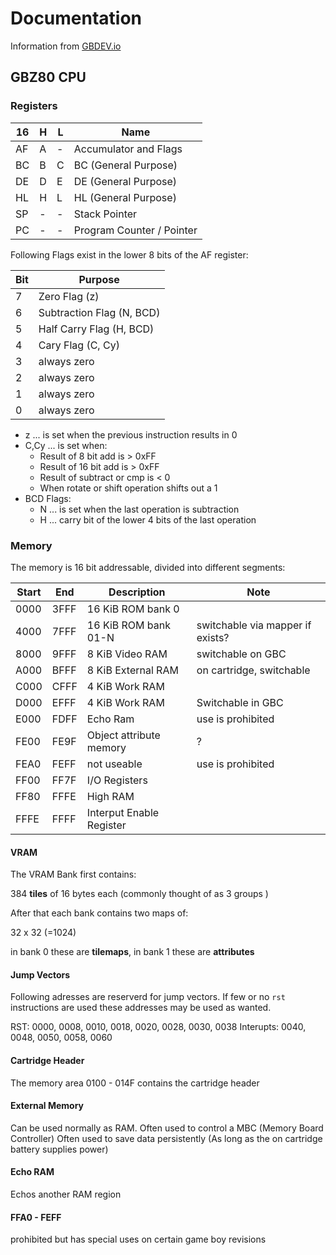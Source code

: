# Documentation

Information from [GBDEV.io](https://gbdev.io)

## GBZ80 CPU

### Registers

|16|H|L|Name                      |
|--|-|-|--------------------------|
|AF|A|-|Accumulator and Flags     |
|BC|B|C|BC (General Purpose)      |
|DE|D|E|DE (General Purpose)      |
|HL|H|L|HL (General Purpose)      |
|SP|-|-|Stack Pointer             |
|PC|-|-|Program Counter / Pointer |

Following Flags exist in the lower 8 bits of the AF register:

|Bit|Purpose                   |
|---|--------------------------|
|  7|Zero Flag (z)             |
|  6|Subtraction Flag (N, BCD) |
|  5|Half Carry Flag (H, BCD)  |
|  4|Cary Flag (C, Cy)         |
|  3|always zero               |
|  2|always zero               |
|  1|always zero               |
|  0|always zero               |

- z ... is set when the previous instruction results in 0
- C,Cy ... is set when:
    - Result of 8 bit add is > 0xFF
    - Result of 16 bit add is > 0xFF
    - Result of subtract or cmp is < 0
    - When rotate or shift operation shifts out a 1
- BCD Flags:
    - N ... is set when the last operation is subtraction 
    - H ... carry bit of the lower 4 bits of the last operation

### Memory

The memory is 16 bit addressable, divided into different segments:

|Start|End |Description             |Note                               |
|-----|----|------------------------|-----------------------------------|
| 0000|3FFF|16 KiB ROM bank 0       |                                   |
| 4000|7FFF|16 KiB ROM bank 01-N    |switchable via mapper if exists?   |
| 8000|9FFF|8 KiB Video RAM         |switchable on GBC                  |
| A000|BFFF|8 KiB External RAM      |on cartridge, switchable           |
| C000|CFFF|4 KiB Work RAM          |                                   |
| D000|EFFF|4 KiB Work RAM          |Switchable in GBC                  |
| E000|FDFF|Echo Ram                |use is prohibited                  |
| FE00|FE9F|Object attribute memory |?                                  |
| FEA0|FEFF|not useable             |use is prohibited                  |
| FF00|FF7F|I/O Registers           |                                   |
| FF80|FFFE|High RAM                |                                   |
| FFFE|FFFF|Interput Enable Register|                                   |

#### VRAM

The VRAM Bank first contains: 

384 **tiles** of 16 bytes each
(commonly thought of as 3 groups )

After that each bank contains two maps of:

32 x 32 (=1024)

in bank 0 these are **tilemaps**, in bank 1 these are **attributes**

#### Jump Vectors

Following adresses are reserverd for jump vectors.
If few or no `rst` instructions are used these addresses may be used as wanted.

RST:        0000, 0008, 0010, 0018, 0020, 0028, 0030, 0038
Interupts:  0040, 0048, 0050, 0058, 0060 

#### Cartridge Header

The memory area 0100 - 014F contains the cartridge header

#### External Memory

Can be used normally as RAM.
Often used to control a MBC (Memory Board Controller)
Often used to save data persistently (As long as the on cartridge battery supplies power)

#### Echo RAM

Echos another RAM region

#### FFA0 - FEFF

prohibited but has special uses on certain game boy revisions

